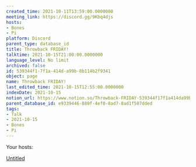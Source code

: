 ```yaml
---
created_time: 2021-10-11T13:59:00.0000000
meeting_link: https://discord.gg/9Kbq4djs
hosts:
- Bones
- Pi
platform: Discord
parent_type: database_id
title: Throwback FRIDAY!
talktime: 2021-10-15T21:00:00.0000000
language_level: No limit
archived: false
id: 539344f1-7f1a-414d-a99b-8b114b2f9341
object: page
name: Throwback FRIDAY!
last_edited_time: 2021-10-15T12:55:00.0000000
indexDate: 2021-10-15
notion_url: https://www.notion.so/Throwback-FRIDAY-539344f17f1a414da99b8b114b2f9341
parent_database_id: e9339446-880f-4ef0-8ad7-8ad1f507dded
tags:
- Talk
- 2021-10-15
- Bones
- Pi
---
```




Your hosts:

[Untitled](https://www.notion.so/482e61b02b9c4456b2b4fe86bb7544c6)   





